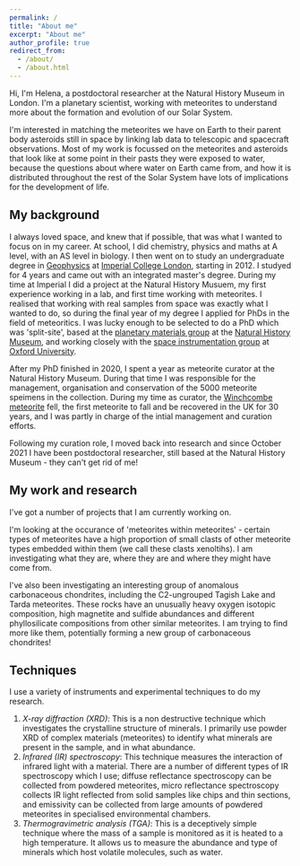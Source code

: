 ```yaml
---
permalink: /
title: "About me"
excerpt: "About me"
author_profile: true
redirect_from: 
  - /about/
  - /about.html
---
```


Hi, I'm Helena, a postdoctoral researcher at the Natural History Museum in London. I'm a planetary scientist, working with meteorites to understand more about the formation and evolution of our Solar System. 

I'm interested in matching the meteorites we have on Earth to their parent body asteroids still in space by linking lab data to telescopic and spacecraft observations. Most of my work is focussed on the meteorites and asteroids that look like at some point in their pasts they were exposed to water, because the questions about where water on Earth came from, and how it is distributed throughout the rest of the Solar System have lots of implications for the development of life.

My background
------
I always loved space, and knew that if possible, that was what I wanted to focus on in my career. At school, I did chemistry, physics and maths at A level, with an AS level in biology. I then went on to study an undergraduate degree in [Geophysics](https://www.imperial.ac.uk/study/courses/undergraduate/geophysics-msci/) at [Imperial College London](https://www.imperial.ac.uk/), starting in 2012. I studyed for 4 years and came out with an integrated master's degree. During my time at Imperial I did a project at the Natural History Musuem, my first experience working in a lab, and first time working with meteorites. I realised that working with real samples from space was exactly what I wanted to do, so during the final year of my degree I applied for PhDs in the field of meteoritics. I was lucky enough to be selected to do a PhD which was 'split-site', based at the [planetary materials group](https://www.nhm.ac.uk/our-science/departments-and-staff/earth-sciences/mineral-and-planetary-sciences.html) at the [Natural History Museum](https://www.nhm.ac.uk/), and working closely with the [space instrumentation group](https://www.physics.ox.ac.uk/research/group/space-instrumentation) at [Oxford University](https://www.ox.ac.uk/). 

After my PhD finished in 2020, I spent a year as meteorite curator at the Natural History Museum. During that time I was responsible for the management, organisation and conservation of the 5000 meteorite speimens in the collection. During my time as curator, the [Winchcombe meteorite](https://www.science.org/doi/10.1126/sciadv.abq3925) fell, the first meteorite to fall and be recovered in the UK for 30 years, and I was partly in charge of the intial management and curation efforts.

Following my curation role, I moved back into research and since October 2021 I have been postdoctoral researcher, still based at the Natural History Museum - they can't get rid of me!

My work and research
------
I've got a number of projects that I am currently working on. 

I'm looking at the occurance of 'meteorites within meteorites' - certain types of meteorites have a high proportion of small clasts of other meteorite types embedded within them (we call these clasts xenoltihs). I am investigating what they are, where they are and where they might have come from.

I've also been investigating an interesting group of anomalous carbonaceous chondrites, including the C2-ungrouped Tagish Lake and Tarda meteorites. These rocks have an unusually heavy oxygen isotopic composition, high magnetite and sulfide abundances and different phyllosilicate compositions from other similar meteorites. I am trying to find more like them, potentially forming a new group of carbonaceous chondrites!


Techniques
------
I use a variety of instruments and experimental techniques to do my research.
1. *X-ray diffraction (XRD)*: This is a non destructive technique which investigates the crystalline structure of minerals. I primarily use powder XRD of complex materials (meteorites) to identify what minerals are present in the sample, and in what abundance. 
1. *Infrared (IR) spectroscopy*: This technique measures the interaction of infrared light with a material. There are a number of different types of IR spectroscopy which I use; diffuse reflectance spectroscopy can be collected from powdered meteorites, micro reflectance spectroscopy collects IR light reflected from solid samples like chips and thin sections, and emissivity can be collected from large amounts of powdered meteorites in specialised environmental chambers.
1. *Thermogravimetric analysis (TGA)*: This is a deceptively simple technique where the mass of a sample is monitored as it is heated to a high temperature. It allows us to measure the abundance and type of minerals which host volatile molecules, such as water. 
